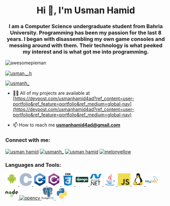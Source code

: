<h1 align="center">Hi 👋, I'm Usman Hamid</h1>
<h3 align="center">I am a Computer Science undergraduate student from Bahria University. Programming has been my passion for the last 8 years. I began with disassembling my own game consoles and messing around with them. Their technology is what peeked my interest and is what got me into programming.</h3>

<p align="left"> <img src="https://komarev.com/ghpvc/?username=awesomepieman&label=Profile%20views&color=0e75b6&style=flat" alt="awesomepieman" /> </p>

<a href="https://instagram.com/usman._.h" target="blank"><img align="center" src="https://cdn.jsdelivr.net/npm/simple-icons@3.0.1/icons/instagram.svg" alt="usman._.h" height="30" width="40" /></a>
<p align="left"> <a href="https://twitter.com/usmanh_" target="blank"><img src="https://img.shields.io/twitter/follow/usmanh_?logo=twitter&style=for-the-badge" alt="usmanh_" /></a> </p>

- 👨‍💻 All of my projects are available at [https://devpost.com/usmanhamid4ad?ref_content=user-portfolio&ref_feature=portfolio&ref_medium=global-nav](https://devpost.com/usmanhamid4ad?ref_content=user-portfolio&ref_feature=portfolio&ref_medium=global-nav)

- 📫 How to reach me **usmanhamid4ad@gmail.com**

<h3 align="left">Connect with me:</h3>
<p align="left">
<a href="https://dev.to/usman hamid" target="blank"><img align="center" src="https://cdn.jsdelivr.net/npm/simple-icons@3.0.1/icons/dev-dot-to.svg" alt="usman hamid" height="30" width="40" /></a>
<a href="https://twitter.com/usmanh_" target="blank"><img align="center" src="https://cdn.jsdelivr.net/npm/simple-icons@3.0.1/icons/twitter.svg" alt="usmanh_" height="30" width="40" /></a>
<a href="https://linkedin.com/in/usman hamid" target="blank"><img align="center" src="https://cdn.jsdelivr.net/npm/simple-icons@3.0.1/icons/linkedin.svg" alt="usman hamid" height="30" width="40" /></a>
<a href="https://www.youtube.com/c/melonyellow" target="blank"><img align="center" src="https://cdn.jsdelivr.net/npm/simple-icons@3.0.1/icons/youtube.svg" alt="melonyellow" height="30" width="40" /></a>
</p>

<h3 align="left">Languages and Tools:</h3>
<p align="left"> <a href="https://developer.android.com" target="_blank"> <img src="https://raw.githubusercontent.com/devicons/devicon/master/icons/android/android-original-wordmark.svg" alt="android" width="40" height="40"/> </a> <a href="https://www.cprogramming.com/" target="_blank"> <img src="https://raw.githubusercontent.com/devicons/devicon/master/icons/c/c-original.svg" alt="c" width="40" height="40"/> </a> <a href="https://www.w3schools.com/cpp/" target="_blank"> <img src="https://raw.githubusercontent.com/devicons/devicon/master/icons/cplusplus/cplusplus-original.svg" alt="cplusplus" width="40" height="40"/> </a> <a href="https://www.w3schools.com/cs/" target="_blank"> <img src="https://raw.githubusercontent.com/devicons/devicon/master/icons/csharp/csharp-original.svg" alt="csharp" width="40" height="40"/> </a> <a href="https://www.w3schools.com/css/" target="_blank"> <img src="https://raw.githubusercontent.com/devicons/devicon/master/icons/css3/css3-original-wordmark.svg" alt="css3" width="40" height="40"/> </a> <a href="https://www.djangoproject.com/" target="_blank"> <img src="https://raw.githubusercontent.com/devicons/devicon/master/icons/django/django-original.svg" alt="django" width="40" height="40"/> </a> <a href="https://dotnet.microsoft.com/" target="_blank"> <img src="https://raw.githubusercontent.com/devicons/devicon/master/icons/dot-net/dot-net-original-wordmark.svg" alt="dotnet" width="40" height="40"/> </a> <a href="https://www.java.com" target="_blank"> <img src="https://raw.githubusercontent.com/devicons/devicon/master/icons/java/java-original.svg" alt="java" width="40" height="40"/> </a> <a href="https://developer.mozilla.org/en-US/docs/Web/JavaScript" target="_blank"> <img src="https://raw.githubusercontent.com/devicons/devicon/master/icons/javascript/javascript-original.svg" alt="javascript" width="40" height="40"/> </a> <a href="https://www.linux.org/" target="_blank"> <img src="https://raw.githubusercontent.com/devicons/devicon/master/icons/linux/linux-original.svg" alt="linux" width="40" height="40"/> </a> <a href="https://www.mysql.com/" target="_blank"> <img src="https://raw.githubusercontent.com/devicons/devicon/master/icons/mysql/mysql-original-wordmark.svg" alt="mysql" width="40" height="40"/> </a> <a href="https://nodejs.org" target="_blank"> <img src="https://raw.githubusercontent.com/devicons/devicon/master/icons/nodejs/nodejs-original-wordmark.svg" alt="nodejs" width="40" height="40"/> </a> <a href="https://opencv.org/" target="_blank"> <img src="https://www.vectorlogo.zone/logos/opencv/opencv-icon.svg" alt="opencv" width="40" height="40"/> </a> <a href="https://www.postgresql.org" target="_blank"> <img src="https://raw.githubusercontent.com/devicons/devicon/master/icons/postgresql/postgresql-original-wordmark.svg" alt="postgresql" width="40" height="40"/> </a> <a href="https://www.python.org" target="_blank"> <img src="https://raw.githubusercontent.com/devicons/devicon/master/icons/python/python-original.svg" alt="python" width="40" height="40"/> </a> </p>
